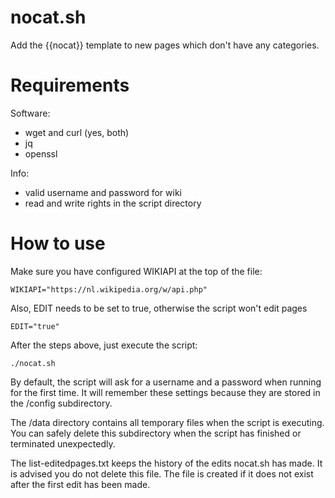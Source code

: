 nocat.sh
========
Add the {{nocat}} template to new pages which don't have any categories.

Requirements
============
Software:
* wget and curl (yes, both)
* jq
* openssl

Info:
* valid username and password for wiki
* read and write rights in the script directory

How to use
============
Make sure you have configured WIKIAPI at the top of the file:

    WIKIAPI="https://nl.wikipedia.org/w/api.php"

Also, EDIT needs to be set to true, otherwise the script won't edit pages

    EDIT="true"

After the steps above, just execute the script:

    ./nocat.sh
    
By default, the script will ask for a username and a password when running for the first time. It will remember these settings because they are stored in the /config subdirectory.

The /data directory contains all temporary files when the script is executing. You can safely delete this subdirectory when the script has finished or terminated unexpectedly.

The list-editedpages.txt keeps the history of the edits nocat.sh has made. It is advised you do not delete this file. The file is created if it does not exist after the first edit has been made.
